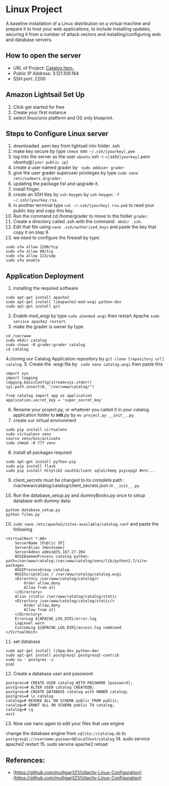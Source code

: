 # Linux Project

A baseline installation of a Linux distribution on a virtual machine and prepare it to host your web applications, to include installing updates, securing it from a number of attack vectors and installing/configuring web and database servers.

## How to open the server

* URL of Project: [Catalog Item ](http://ec2-3-121-109-184.eu-central-1.compute.amazonaws.com/).
* Public IP Address: 3.121.109.184
* SSH port: 2200

## Amazon Lightsail Set Up
1. Click get started for free
2. Create your first instance
3. select linux/unix platform and OS only blueprint.






## Steps to Configure Linux server
1. downloaded .pem key from lightsail into folder .ssh 
2.  make key secure by  type ```chmod 600 ~/.ssh/[yourkey].pem```
3. log into the server as the user ```ubuntu``` ssh -i ~/.ssh/```[yourkey]```.pem ubuntu@```[your public ip]```
4. create a user named grader by ``` sudo adduser grader```
5. give the user grader superuser privileges by type ```sudo nano /etc/sudoers.d/grader```.
6. updating the package list and upgrade it.
7. install finger.
8. create an SSH Key by ```ssh-keygen``` by ```ssh-keygen -f ~/.ssh/[yourkey.rsa```.
9. in another terminal type ```cat ~/.ssh/[yourkey].rsa.pub``` to read your public key and copy this key.
10. Run the command cd /home/grader to move to the folder ```grader```.
11. Create a directory called .ssh with the command ``` mkdir .ssh```.
12. Edit that file using ```nano .ssh/authorized_keys``` and paste the key that copy it on step 9.
13. we need to configure the firewall by type:
``` 
sudo ufw allow 2200/tcp
sudo ufw allow 80/tcp
sudo ufw allow 123/udp
sudo ufw enable
```

## Application Deployment

1. installing the required software
```
sudo apt-get install apache2
sudo apt-get install libapache2-mod-wsgi python-dev
sudo apt-get install git
```
2. Enable mod_wsgi by type ```sudo a2enmod wsgi``` then restart Apache ```sudo service apache2 restart```.
3. make the grader is owner by type 
```
cd /var/www
sudo mkdir catalog
sudo chown -R grader:grader catalog
cd catalog
```
4.cloning our Catalog Application repository by ```git clone [repository url] catalog```.
5. Create the .wsgi file by ``` sudo nano catalog.wsgi``` then paste this 
```
import sys
import logging
logging.basicConfig(stream=sys.stderr)
sys.path.insert(0, "/var/www/catalog/")

from catalog import app as application
application.secret_key = 'super_secret_key'
```
6. Rename your  project.py, or whatever you called it in your catalog application folder to __init__.py by ``` mv project.py __init__.py ```
7. create our virtual environment
```
sudo pip install virtualenv
sudo virtualenv venv
source venv/bin/activate
sudo chmod -R 777 venv
```
8. install all packages required
```
sudo apt-get install python-pip
sudo pip install flask
sudo pip install httplib2 oauth2client sqlalchemy psycopg2 #etc...
```
9. client_secrets must be changed to its complete path : /var/www/catalog/catalog/client_secrets.json in ``` __init__.py ```

10. Run the database_setup.py and dummyBooks.py once to setup database with dummy data:
``` 
python database_setup.py
python films.py
 ```

10. ``` sudo nano /etc/apache2/sites-available/catalog.conf ```
and paste the following 
```
<VirtualHost *:80>
    ServerName [Public IP]
    ServerAlias [Hostname]
    ServerAdmin admin@35.167.27.204
    WSGIDaemonProcess catalog python-path=/var/www/catalog:/var/www/catalog/venv/lib/python2.7/site-packages
    WSGIProcessGroup catalog
    WSGIScriptAlias / /var/www/catalog/catalog.wsgi
    <Directory /var/www/catalog/catalog/>
        Order allow,deny
        Allow from all
    </Directory>
    Alias /static /var/www/catalog/catalog/static
    <Directory /var/www/catalog/catalog/static/>
        Order allow,deny
        Allow from all
    </Directory>
    ErrorLog ${APACHE_LOG_DIR}/error.log
    LogLevel warn
    CustomLog ${APACHE_LOG_DIR}/access.log combined
</VirtualHost>
```
11. set database
```
sudo apt-get install libpq-dev python-dev
sudo apt-get install postgresql postgresql-contrib
sudo su - postgres -i
psql
```
12. Create a database user and password

```
postgres=# CREATE USER catalog WITH PASSWORD [password];
postgres=# ALTER USER catalog CREATEDB;
postgres=# CREATE DATABASE catalog with OWNER catalog;
postgres=# \c catalog
catalog=# REVOKE ALL ON SCHEMA public FROM public;
catalog=# GRANT ALL ON SCHEMA public TO catalog;
catalog=# \q
exit
```
13. Now use nano again to edit your files that use engine

change the database engine from ```sqlite://catalog.db``` to ```postgresql://username:password@localhost/catalog```
14. sudo service apache2 restart
15. sudo service apache2 reload

## References:
* [https://github.com/mulligan121/Udacity-Linux-Configuration](https://github.com/mulligan121/Udacity-Linux-Configuration)
